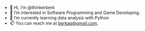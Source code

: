 - 👋 Hi, I’m @thinkerberk
- 👀 I’m interested in Software Programming and Game Devoloping.
- 🌱 I’m currently learning data analysis with Python
- 📫 You can reach me at berkag@gmail.com.

<!---
thinkerberk/thinkerberk is a ✨ special ✨ repository because its `README.md` (this file) appears on your GitHub profile.
You can click the Preview link to take a look at your changes.
--->
